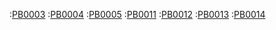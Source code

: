 :[PB0003](procesy/PB0003.md)
:[PB0004](procesy/PB0004.md)
:[PB0005](procesy/PB0005.md)
:[PB0011](procesy/PB0011.md)
:[PB0012](procesy/PB0012.md)
:[PB0013](procesy/PB0013.md)
:[PB0014](procesy/PB0014.md)